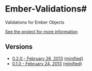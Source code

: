 # Ember-Validations#

Validations for Ember Objects

[See the project for more information](https://github.com/dockyard/ember-validations)

## Versions ##

* [0.2.0 - February 26, 2013](https://raw.github.com/bcardarella/ember-builds/master/validations/validations-0.2.0.js) [(minified)](https://raw.github.com/bcardarella/ember-builds/master/validations/validations-0.2.0.min.js) 
* [0.1.0 - February 24, 2013](https://raw.github.com/bcardarella/ember-builds/master/validations/validations-0.1.0.js) [(minified)](https://raw.github.com/bcardarella/ember-builds/master/validations/validations-0.1.0.min.js) 
